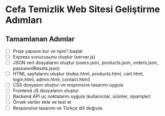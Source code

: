 # Cefa Temizlik Web Sitesi Geliştirme Adımları

## Tamamlanan Adımlar
- [ ] Proje yapısını kur ve npm'i başlat
- [ ] Express sunucusunu oluştur (server.js)
- [ ] JSON veri dosyalarını oluştur (users.json, products.json, orders.json, passwordResets.json)
- [ ] HTML sayfalarını oluştur (index.html, products.html, cart.html, login.html, admin.html, contact.html)
- [ ] CSS dosyasını oluştur ve responsive tasarımı uygula
- [ ] Frontend JS dosyalarını oluştur
- [ ] Backend API uç noktalarını uygula (kullanıcılar, ürünler, siparişler)
- [ ] Örnek veriler ekle ve test et
- [ ] Responsive tasarımı ve Türkçe dili doğrula
